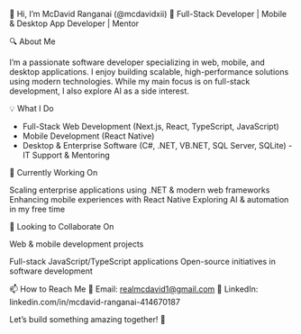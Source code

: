 👋 Hi, I’m McDavid Ranganai (@mcdavidxii)
🚀 Full-Stack Developer | Mobile & Desktop App Developer | Mentor

🔍 About Me

I’m a passionate software developer specializing in web, mobile, and desktop applications.
I enjoy building scalable, high-performance solutions using modern technologies. 
While my main focus is on full-stack development, I also explore AI as a side interest.

💡 What I Do

- Full-Stack Web Development (Next.js, React, TypeScript, JavaScript)
- Mobile Development (React Native)
- Desktop & Enterprise Software (C#, .NET, VB.NET, SQL Server, SQLite)
-IT Support & Mentoring

🌱 Currently Working On

Scaling enterprise applications using .NET & modern web frameworks
Enhancing mobile experiences with React Native
Exploring AI & automation in my free time

🤝 Looking to Collaborate On

Web & mobile development projects

Full-stack JavaScript/TypeScript applications
Open-source initiatives in software development

📫 How to Reach Me
📩 Email: realmcdavid1@gmail.com
🔗 LinkedIn: linkedin.com/in/mcdavid-ranganai-414670187

Let’s build something amazing together! 🚀
